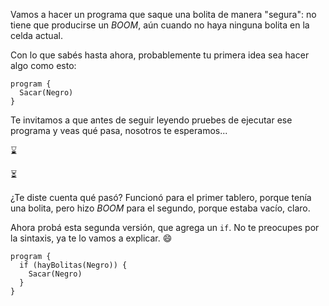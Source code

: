 Vamos a hacer un programa que saque una bolita de manera "segura": no tiene que producirse un _BOOM_, aún cuando no haya ninguna bolita en la celda actual.

Con lo que sabés hasta ahora, probablemente tu primera idea sea hacer algo como esto:

```puppet
program {
  Sacar(Negro)
}
```

Te invitamos a que antes de seguir leyendo pruebes de ejecutar ese programa y veas qué pasa, nosotros te esperamos...

:hourglass:

:hourglass_flowing_sand:

¿Te diste cuenta qué pasó? Funcionó para el primer tablero, porque tenía una bolita, pero hizo _BOOM_ para el segundo, porque estaba vacío, claro.

Ahora probá esta segunda versión, que agrega un `if`. No te preocupes por la sintaxis, ya te lo vamos a explicar. :smile:

```puppet
program {
  if (hayBolitas(Negro)) {
    Sacar(Negro)
  } 
}
```